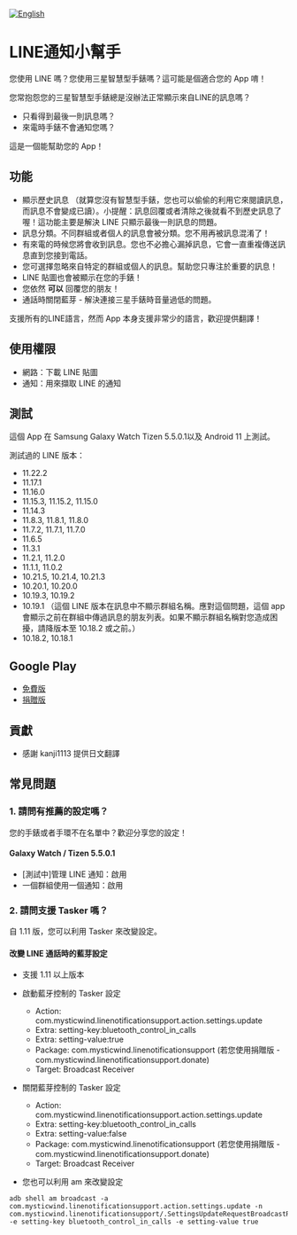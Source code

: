 [![English](https://img.shields.io/badge/lang-en-green.svg)](https://github.com/rickwangtw/LineNotificationSupport/blob/main/README.md)

# LINE通知小幫手

您使用 LINE 嗎？您使用三星智慧型手錶嗎？這可能是個適合您的 App 唷！


您常抱怨您的三星智慧型手錶總是沒辦法正常顯示來自LINE的訊息嗎？
* 只看得到最後一則訊息嗎？
* 來電時手錶不會通知您嗎？

這是一個能幫助您的 App！

## 功能

* 顯示歷史訊息 （就算您沒有智慧型手錶，您也可以偷偷的利用它來閱讀訊息，而訊息不會變成已讀）。小提醒：訊息回覆或者清除之後就看不到歷史訊息了喔！這功能主要是解決 LINE 只顯示最後一則訊息的問題。
* 訊息分類。不同群組或者個人的訊息會被分類。您不用再被訊息混淆了！
* 有來電的時候您將會收到訊息。您也不必擔心漏掉訊息，它會一直重複傳送訊息直到您接到電話。
* 您可選擇忽略來自特定的群組或個人的訊息。幫助您只專注於重要的訊息！
* LINE 貼圖也會被顯示在您的手錶！
* 您依然 **可以** 回覆您的朋友！
* 通話時關閉藍芽 - 解決連接三星手錶時音量過低的問題。

支援所有的LINE語言，然而 App 本身支援非常少的語言，歡迎提供翻譯！

## 使用權限

* 網路：下載 LINE 貼圖
* 通知：用來擷取 LINE 的通知

## 測試

這個 App 在 Samsung Galaxy Watch Tizen 5.5.0.1以及 Android 11 上測試。

測試過的 LINE 版本：

* 11.22.2
* 11.17.1
* 11.16.0
* 11.15.3, 11.15.2, 11.15.0
* 11.14.3
* 11.8.3, 11.8.1, 11.8.0
* 11.7.2, 11.7.1, 11.7.0
* 11.6.5
* 11.3.1
* 11.2.1, 11.2.0
* 11.1.1, 11.0.2
* 10.21.5, 10.21.4, 10.21.3
* 10.20.1, 10.20.0
* 10.19.3, 10.19.2
* 10.19.1 （這個 LINE 版本在訊息中不顯示群組名稱。應對這個問題，這個 app 會顯示之前在群組中傳過訊息的朋友列表。如果不顯示群組名稱對您造成困擾，請降版本至 10.18.2 或之前。）
* 10.18.2, 10.18.1

## Google Play
* [免費版](https://play.google.com/store/apps/details?id=com.mysticwind.linenotificationsupport)
* [捐贈版](https://play.google.com/store/apps/details?id=com.mysticwind.linenotificationsupport.donate)

## 貢獻
* 感謝 kanji1113 提供日文翻譯

## 常見問題

### <a name="recommended-settings"></a> 1. 請問有推薦的設定嗎？
您的手錶或者手環不在名單中？歡迎分享您的設定！

#### Galaxy Watch / Tizen 5.5.0.1
* [測試中]管理 LINE 通知：啟用
* 一個群組使用一個通知：啟用

### <a name="tasker"></a> 2. 請問支援 Tasker 嗎？
自 1.11 版，您可以利用 Tasker 來改變設定。

#### 改變 LINE 通話時的藍芽設定
* 支援 1.11 以上版本
* 啟動藍牙控制的 Tasker 設定
  * Action: com.mysticwind.linenotificationsupport.action.settings.update
  * Extra: setting-key:bluetooth\_control\_in\_calls
  * Extra: setting-value:true
  * Package: com.mysticwind.linenotificationsupport (若您使用捐贈版 - com.mysticwind.linenotificationsupport.donate)
  * Target: Broadcast Receiver
* 關閉藍芽控制的 Tasker 設定
  * Action: com.mysticwind.linenotificationsupport.action.settings.update
  * Extra: setting-key:bluetooth\_control\_in\_calls
  * Extra: setting-value:false
  * Package: com.mysticwind.linenotificationsupport (若您使用捐贈版 - com.mysticwind.linenotificationsupport.donate)
  * Target: Broadcast Receiver

* 您也可以利用 am 來改變設定
```
adb shell am broadcast -a com.mysticwind.linenotificationsupport.action.settings.update -n com.mysticwind.linenotificationsupport/.SettingsUpdateRequestBroadcastReceiver -e setting-key bluetooth_control_in_calls -e setting-value true
```

